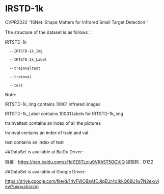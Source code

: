 # IRSTD-1k
CVPR2022 ''ISNet: Shape Matters for Infrared Small Target Detection''

The structure of the dataset is as follows：

IRTSTD-1k

      --IRTSTD-1k_Img
      
      --IRTSTD-1k_Label
      
      --trainvaltest
      
      --trainval
      
      --test
      
Note:

IRTSTD-1k_Img contains 10001 infrared images

IRTSTD-1k_Label contains 10001 labels for IRTSTD-1k_Img

trainvaltest contains an index of all the pictures

trainval contains an index of train and val

test contains an index of test

##DataSet is available at BaiDu Driver:

链接：https://pan.baidu.com/s/1dI1E8TLqiu9VKh5T5OCVjQ 
提取码：D1Z2

##DataSet is available at Google Driver:

https://drive.google.com/file/d/14vFWOBaAfDJlqEUr4x1kkQ68U1w7N2ek/view?usp=sharing
